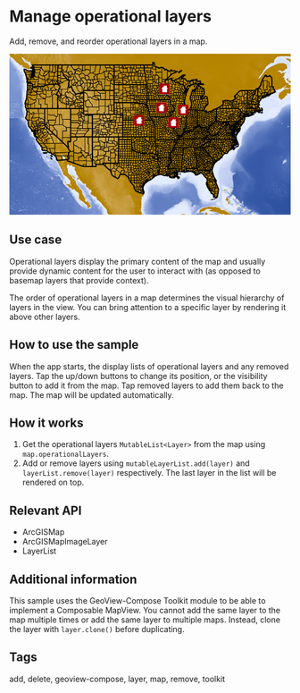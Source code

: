 # Manage operational layers

Add, remove, and reorder operational layers in a map.

![Image of manage operational layers](manage-operational-layers.png)

## Use case

Operational layers display the primary content of the map and usually provide dynamic content for the user to interact with (as opposed to basemap layers that provide context).

The order of operational layers in a map determines the visual hierarchy of layers in the view. You can bring attention to a specific layer by rendering it above other layers.

## How to use the sample

When the app starts, the display lists of operational layers and any removed layers. Tap the up/down buttons to change its position, or the visibility button to add it from the map. Tap removed layers to add them back to the map. The map will be updated automatically.

## How it works

1. Get the operational layers `MutableList<Layer>` from the map using `map.operationalLayers`.
2. Add or remove layers using `mutableLayerList.add(layer)` and `layerList.remove(layer)` respectively. The last layer in the list will be rendered on top.

## Relevant API

* ArcGISMap
* ArcGISMapImageLayer
* LayerList

## Additional information

This sample uses the GeoView-Compose Toolkit module to be able to implement a Composable MapView.
You cannot add the same layer to the map multiple times or add the same layer to multiple maps. Instead, clone the layer with `layer.clone()` before duplicating.

## Tags

add, delete, geoview-compose, layer, map, remove, toolkit
